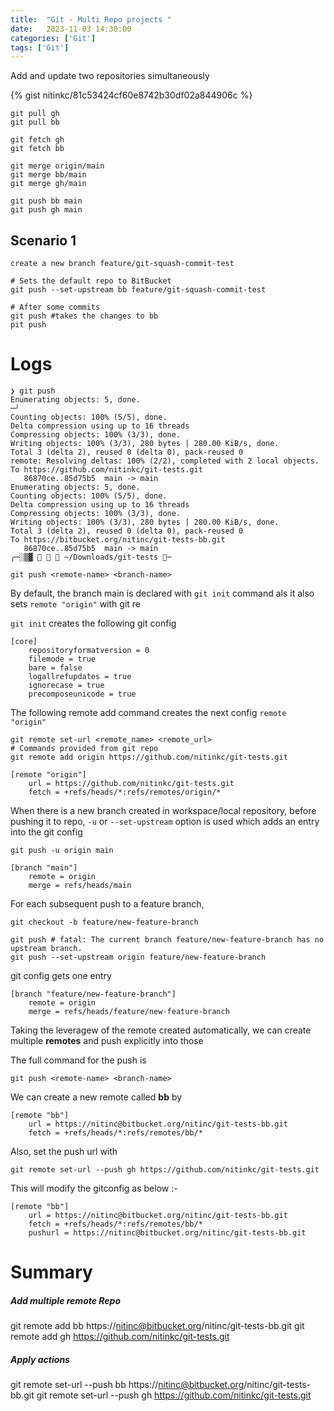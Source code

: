 ```yaml
---
title:  "Git - Multi Repo projects "
date:   2023-11-03 14:30:00
categories: ['Git']
tags: ['Git']
---
```


Add and update two repositories simultaneously




{% gist nitinkc/81c53424cf60e8742b30df02a844906c %}


```shell
git pull gh
git pull bb

git fetch gh
git fetch bb

git merge origin/main
git merge bb/main
git merge gh/main

git push bb main
git push gh main
```


## Scenario 1

```shell
create a new branch feature/git-squash-commit-test

# Sets the default repo to BitBucket
git push --set-upstream bb feature/git-squash-commit-test

# After some commits 
git push #takes the changes to bb
pit push 
```

# Logs
```log
❯ git push
Enumerating objects: 5, done.                                                                                    ─╯
Counting objects: 100% (5/5), done.
Delta compression using up to 16 threads
Compressing objects: 100% (3/3), done.
Writing objects: 100% (3/3), 280 bytes | 280.00 KiB/s, done.
Total 3 (delta 2), reused 0 (delta 0), pack-reused 0
remote: Resolving deltas: 100% (2/2), completed with 2 local objects.
To https://github.com/nitinkc/git-tests.git
   86870ce..85d75b5  main -> main
Enumerating objects: 5, done.
Counting objects: 100% (5/5), done.
Delta compression using up to 16 threads
Compressing objects: 100% (3/3), done.
Writing objects: 100% (3/3), 280 bytes | 280.00 KiB/s, done.
Total 3 (delta 2), reused 0 (delta 0), pack-reused 0
To https://bitbucket.org/nitinc/git-tests-bb.git
   86870ce..85d75b5  main -> main
╭─░▒▓    ~/Downloads/git-tests ─
```

`git push <remote-name> <branch-name>`

By default, the branch main is declared with `git init` command als it also sets `remote "origin"` with git re

`git init` creates the following git config
```editorconfig
[core]
	repositoryformatversion = 0
	filemode = true
	bare = false
	logallrefupdates = true
	ignorecase = true
	precomposeunicode = true
```

The following remote add command creates the next config `remote "origin"`
```shell
git remote set-url <remote_name> <remote_url>
# Commands provided from git repo
git remote add origin https://github.com/nitinkc/git-tests.git
```

```editorconfig
[remote "origin"]
	url = https://github.com/nitinkc/git-tests.git
	fetch = +refs/heads/*:refs/remotes/origin/*
```

When there is a new branch created in workspace/local repository, before pushing it to repo, `-u` or `--set-upstream` 
option is used which adds an entry into the git config

```shell
git push -u origin main
```

```editorconfig
[branch "main"]
    remote = origin
    merge = refs/heads/main
```

For each subsequent push to a feature branch,
```shell
git checkout -b feature/new-feature-branch

git push # fatal: The current branch feature/new-feature-branch has no upstream branch.
git push --set-upstream origin feature/new-feature-branch
```
git config gets one entry
```editorconfig
[branch "feature/new-feature-branch"]
	remote = origin
	merge = refs/heads/feature/new-feature-branch
```

Taking the leveragew of the remote created automatically, we can create multiple **remotes** and push explicitly into those

The full command for the push is
```shell
git push <remote-name> <branch-name>
```

We can create a new remote called **bb** by


```editorconfig
[remote "bb"]
    url = https://nitinc@bitbucket.org/nitinc/git-tests-bb.git
    fetch = +refs/heads/*:refs/remotes/bb/*
```

Also, set the push url with
```shell
git remote set-url --push gh https://github.com/nitinkc/git-tests.git
```

This will modify the gitconfig as below :-
```editorconfig
[remote "bb"]
	url = https://nitinc@bitbucket.org/nitinc/git-tests-bb.git
	fetch = +refs/heads/*:refs/remotes/bb/*
	pushurl = https://nitinc@bitbucket.org/nitinc/git-tests-bb.git

```





# Summary

##### Add multiple remote Repo
git remote add bb https://nitinc@bitbucket.org/nitinc/git-tests-bb.git
git remote add gh https://github.com/nitinkc/git-tests.git

##### Apply actions
git remote set-url --push bb https://nitinc@bitbucket.org/nitinc/git-tests-bb.git
git remote set-url --push gh https://github.com/nitinkc/git-tests.git
